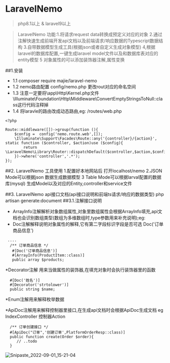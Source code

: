 # LaravelNemo

> php8.1以上 & laravel9以上

> LaravelNemo 功能:1.将请求request data转换成预定义对应的对象 
> 2.通过注解快速生成前端开发api文档以及前端请求/响应数据的Typescript数据结构 
> 3.自带数据模型生成工具(根据json或者自定义生成对象模型)
> 4,根据laravel的数据库配置,一键生成laravel model文件以及和数据库表对应的entity模型
> 5 对象属性的可以添加装饰器注解,属性变换



##1.安装 
* 1.1 composer require majie/laravel-nemo
* 1.2 nemo路由配置 config/nemo.php 更改rout对应的命名空间
* 1.3 注意一定要将\app\Http\Kernel.php文件\Illuminate\Foundation\Http\Middleware\ConvertEmptyStringsToNull::class这行代码注释掉
* 1.4 将laravle的路由改成动态路由,eg: /routes/web.php
```
<?php

Route::middleware([])->group(function (){
    $config =  config('nemo.route.web',[]);
    \Illuminate\Support\Facades\Route::any('{controller}/{action}', static function ($controller, $action)use ($config){
        return \LaravelNemo\Library\Router::dispatchDefault($controller,$action,$config);
    })->where('controller','.*');
});
```


##2. LaravelNemo 工具使用
1.配置好本地网站后 打开localhost/nemo
2.JSON Mode可以根据json 数据生成数据模型
3 Table Mode可以根据larval配置的数据库(mysql) 生成Model以及对应的Entity,controller和service文件 


##3. LaravelNemo api接口文档(api接口说明和前端ts请求/响应的数据类型)
php artisan generate:document
##3.1.注解接口说明
 * ArrayInfo注解解析对象数组属性,对象里数组属性会根据ArrayInfo填充,api文档也会识别数组类型(数组为多维数组时,type参数用来补充说明);eg:
 * Doc注解解释说明对象属性的解释,它有第二字段标识字段是否可选 Doc('订单商品信息') 
 ```
  ....
   /** 订单商品信息 */
    #[Doc('订单商品信息')]
    #[ArrayInfo(ProductItem::class)]
    public array $products;
 
 ```
  *Decorator注解 用来当做属性的装饰器,在填充对象时会执行装饰器里的函数
  ```
    #[Doc('姓名')]
    #[Decorator('strtolower')]
    public string $name;
  ```
  
  *Enum注解用来解释枚举数据

 
 *ApiDoc注解用来解释控制器里接口,在生成api文档时会根据ApiDoc生成文档  eg IndexController 控制器Action 
  ``` TestController.php
    /** 订单创建接口 */
    #[ApiDoc("订单",'创建订单',PlatformOrderResp::class)]
    public function create(Order $order){
       // ..todo
    }
 ```
 


![Snipaste_2022-09-01_15-21-04](https://user-images.githubusercontent.com/20874631/187856050-8f6e6b32-fed8-405c-8e7c-8a638d4a4cae.png)




 







